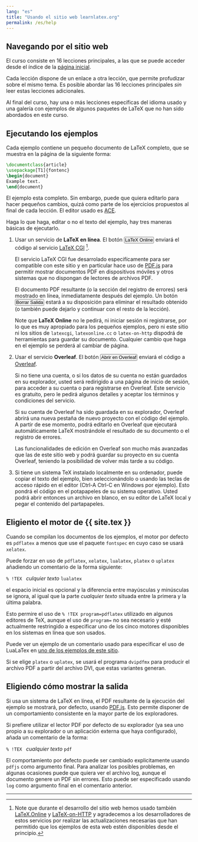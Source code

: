 ```yaml
---
lang: "es"
title: "Usando el sitio web learnlatex.org"
permalink: /es/help
---
```


## Navegando por el sitio web

El curso consiste en 16 lecciones principales, a las que se puede acceder
desde el índice de la [página inicial](/).

Cada lección dispone de un enlace a otra lección, que permite profudizar 
sobre el mismo tema. Es posible abordar las 16 lecciones principales
_sin_ leer estas lecciones adicionales.

Al final del curso, hay una o más lecciones específicas del idioma usado
y una galería con ejemplos de algunos paquetes de LaTeX que no han sido
abordados en este curso.

## Ejecutando los ejemplos

Cada ejemplo contiene un pequeño documento de LaTeX completo, que se muestra 
en la página de la siguiente forma:

```latex
\documentclass{article}
\usepackage[T1]{fontenc}
\begin{document}
Example text.
\end{document}
```

El ejemplo esta completo. Sin embargo, puede que quiera editarlo para hacer
pequeños cambios, quizá como parte de los ejercicios propuestos al final de
cada lección.
El editor usado es [ACE](https://ace.c9.io/).

Haga lo que haga, editar o no el texto del ejemplo, hay tres maneras básicas de ejecutarlo.


1. Usar un servicio de **LaTeX en línea**. El botón <button style="padding:0 1px;font-size:90%">LaTeX Online</button> 
   enviará el código al servicio
   [LaTeX CGI](https://latexcgi.xyz/) [^1].
   
   El servicio LaTeX CGI fue desarrolado especifícamente para ser compatible con este sitio y
   en particular hace uso de [PDF.js](https://mozilla.github.io/pdf.js/)
   para permitir mostrar documentos PDF en dispositivos móviles y otros sistemas que no dispongan
   de lectores de archivos PDF.
   
   El documento PDF resultante (o la sección del registro de errores) será
   mostrado en línea, inmediatamente después del ejemplo. Un botón <button style="padding:0 1px;font-size:90%">Borrar 
   Salida</button> estará a su disposición para eliminar el resultado obtenido 
   (o también puede dejarlo y continuar con el resto de la lección).
   
   Note que **LaTeX Online** no le pedirá, ni iniciar sesión ni registrarse, por
   lo que es muy apropiado para los pequeños ejemplos, pero ni este sitio ni los
   sitios de `latexcgi`, `latexonline.cc` o `latex-on-http` dispodrá de herramientas
   para guardar su documento. Cualquier cambio que haga en el ejemplo
   se perderá al cambiar de página.

2. Usar el servicio **Overleaf**. El botón <button style="padding:0 1px;font-size:90%">Abrir en Overleaf</button>
   enviará el código a [Overleaf](https://www.overleaf.com/about).
   
   Si no tiene una cuenta, o si los datos de su cuenta no están guardados
   en su explorador, usted será redirigido a una página de inicio de
   sesión, para acceder a su cuenta o para registrarse en Overleaf. Este servicio
   es gratuito, pero le pedirá algunos detalles y aceptar los términos
   y condiciones del servicio.
   
   Si su cuenta de Overleaf ha sido guardada en su explorador, Overleaf
   abrirá una nueva pestaña de nuevo proyecto con el código del ejemplo.
   A partir de ese momento, podrá editarlo en Overleaf que ejecutará automáticamente
   LaTeX mostrándole el resultado de su documento o el registro de errores.
   
   Las funcionalidades de edición en Overleaf son mucho más avanzadas que las
   de este sitio web y podrá guardar su proyecto en su cuenta Overleaf, teniendo
   la posibilidad de volver más tarde a su código.

3. Si tiene un sistema TeX instalado localmente en su ordenador, puede copiar
   el texto del ejemplo, bien seleccionándolo o usando las teclas de acceso rápido
   en el editor (Ctrl-A Ctrl-C en Windows por ejemplo). Esto pondrá el código en el
   potapapeles de su sistema operativo. Usted podrá abrir entonces un archivo en blanco, en 
   su editor de LaTeX local y pegar el contenido del partapapeles.

## Eligiento el motor de {{ site.tex }}

Cuando se compilan los documentos de los ejemplos, el motor por 
defecto es `pdflatex` a menos que use el paquete `fontspec`
en cuyo caso se usará `xelatex`.

Puede forzar en uso de `pdflatex`, `xelatex`, `lualatex`, 
`platex` o `uplatex` añadiendo un comentario de la forma siguiente:

`% !TEX ` _culquier texto_ `lualatex`

el espacio inicial es opcional y la diferencia entre mayúsculas y minúsculas
se ignora, al igual que la parte _cualquier texto_ situada entre la primera y 
la última palabra.

Esto permire el uso de `% !TEX program=pdflatex` utilizado en algunos editores de TeX,
aunque el uso de `program=` no sea necesario y esté actualmente restringido
a especificar uno de los cinco motores disponibles en los
sistemas en línea que son usados.

Puede ver un ejemplo de un comentario usado para especificar el uso de LuaLaTex en
[uno de los ejemplos de este sitio](more-14).

Si se elige `platex` o `uplatex`, se usará el programa `dvipdfmx` para
producir el archivo PDF a partir del archivo DVI, que estas variantes generan.

## Eligiendo cómo mostrar la salida

Si usa un sistema de LaTeX en línea, el PDF resultante
de la ejecución del ejemplo se mostrará, por defecto, usando
[PDF.js](https://mozilla.github.io/pdf.js/). Esto permite disponer
de un comportamiento consistente en la mayor parte de los exploradores.

Si prefiere utilizar el lector PDF por defecto de su explorador (ya sea
uno propio a su explorador o un aplicación externa que haya configurado),
añada un comentario de la forma:

`% !TEX ` _cualquier texto_ `pdf`

El comportamiento por defecto puede ser cambiado explicitamente usando `pdfjs`
como argumento final. Para analizar los posibles problemas, en algunas ocasiones puede que quiera
ver el archivo log, aunque el documento genere un PDF sin
errores. Esto puede ser especificado usando `log` como argumento final en
el comentario anterior.

---

[^1]: Note que durante el desarrollo del sitio web hemos usado también 
      [LaTeX.Online](https://latexonline.cc/) y
      [LaTeX-on-HTTP](https://github.com/YtoTech/latex-on-http)
      y agradecemos a los desarrolladores de estos servicios por realizar las actualizaciones necesarias que 
	  han permitido que los ejemplos de esta web estén disponibles desde el principio.

